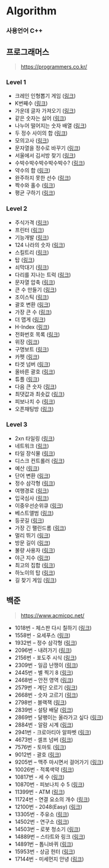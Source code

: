 ﻿# Algorithm
### 사용언어 C++

## 프로그래머스
>https://programmers.co.kr/

### Level 1
* 크레인 인형뽑기 게임 ([링크](https://programmers.co.kr/learn/courses/30/lessons/64061))
* K번째수 ([링크](https://programmers.co.kr/learn/courses/30/lessons/42748))
* 가운데 글자 가져오기 ([링크](https://programmers.co.kr/learn/courses/30/lessons/12903))
* 같은 숫자는 싫어 ([링크](https://programmers.co.kr/learn/courses/30/lessons/12906))
* 나누어 떨어지는 숫자 배열 ([링크](https://programmers.co.kr/learn/courses/30/lessons/12910))
* 두 정수 사이의 합 ([링크](https://programmers.co.kr/learn/courses/30/lessons/12912))
* 모의고사 ([링크](https://programmers.co.kr/learn/courses/30/lessons/42840))
* 문자열을 정수로 바꾸기 ([링크](https://programmers.co.kr/learn/courses/30/lessons/12925))
* 서울에서 김서방 찾기 ([링크](https://programmers.co.kr/learn/courses/30/lessons/12919))
* 수박수박수박수박수박수? ([링크](https://programmers.co.kr/learn/courses/30/lessons/12922))
* 약수의 합 ([링크](https://programmers.co.kr/learn/courses/30/lessons/12928))
* 완주하지 못한 선수 ([링크](https://programmers.co.kr/learn/courses/30/lessons/42576))
* 짝수와 홀수 ([링크](https://programmers.co.kr/learn/courses/30/lessons/12937))
* 평균 구하기 ([링크](https://programmers.co.kr/learn/courses/30/lessons/12944))

### Level 2
* 주식가격 ([링크](https://programmers.co.kr/learn/courses/30/lessons/42584))
* 프린터 ([링크](https://programmers.co.kr/learn/courses/30/lessons/42587))
* 기능개발 ([링크](https://programmers.co.kr/learn/courses/30/lessons/42586))
* 124 나라의 숫자 ([링크](https://programmers.co.kr/learn/courses/30/lessons/12899))
* 스킬트리 ([링크](https://programmers.co.kr/learn/courses/30/lessons/49993))
* 탑 ([링크](https://programmers.co.kr/learn/courses/30/lessons/42588))
* 쇠막대기 ([링크](https://programmers.co.kr/learn/courses/30/lessons/42585))
* 다리를 지나는 트럭 ([링크](https://programmers.co.kr/learn/courses/30/lessons/42583))
* 문자열 압축 ([링크](https://programmers.co.kr/learn/courses/30/lessons/60057))
* 큰 수 만들기 ([링크](https://programmers.co.kr/learn/courses/30/lessons/42883))
* 조이스틱 ([링크](https://programmers.co.kr/learn/courses/30/lessons/42860))
* 괄호 변환 ([링크](https://programmers.co.kr/learn/courses/30/lessons/60058))
* 가장 큰 수 ([링크](https://programmers.co.kr/learn/courses/30/lessons/42746))
* 더 맵게 ([링크](https://programmers.co.kr/learn/courses/30/lessons/42626))
* H-Index ([링크](https://programmers.co.kr/learn/courses/30/lessons/42747))
* 전화번호 목록 ([링크](https://programmers.co.kr/learn/courses/30/lessons/42577))
* 위장 ([링크](https://programmers.co.kr/learn/courses/30/lessons/42578))
* 구명보트 ([링크](https://programmers.co.kr/learn/courses/30/lessons/42885))
* 카펫 ([링크](https://programmers.co.kr/learn/courses/30/lessons/42842))
* 타겟 넘버 ([링크](https://programmers.co.kr/learn/courses/30/lessons/43165))
* 올바른 괄호 ([링크](https://programmers.co.kr/learn/courses/30/lessons/12909))
* 튜플 ([링크](https://programmers.co.kr/learn/courses/30/lessons/64065))
* 다음 큰 숫자 ([링크](https://programmers.co.kr/learn/courses/30/lessons/12911))
* 최댓값과 최솟값 ([링크](https://programmers.co.kr/learn/courses/30/lessons/12939))
* 피보나치 수 ([링크](https://programmers.co.kr/learn/courses/30/lessons/12945))
* 오픈채팅방 ([링크](https://programmers.co.kr/learn/courses/30/lessons/42888))

### Level 3
* 2xn 타일링 ([링크](https://programmers.co.kr/learn/courses/30/lessons/12900))
* 네트워크 ([링크](https://programmers.co.kr/learn/courses/30/lessons/43162))
* 타일 장식물 ([링크](https://programmers.co.kr/learn/courses/30/lessons/43104))
* 디스크 컨트롤러 ([링크](https://programmers.co.kr/learn/courses/30/lessons/42627))
* 예산 ([링크](https://programmers.co.kr/learn/courses/30/lessons/43237))
* 단어 변환 ([링크](https://programmers.co.kr/learn/courses/30/lessons/43163))
* 정수 삼각형 ([링크](https://programmers.co.kr/learn/courses/30/lessons/43105))
* 여행경로 ([링크](https://programmers.co.kr/learn/courses/30/lessons/43164))
* 입국심사 ([링크](https://programmers.co.kr/learn/courses/30/lessons/43238))
* 이중우선순위큐 ([링크](https://programmers.co.kr/learn/courses/30/lessons/42628))
* 베스트앨범 ([링크](https://programmers.co.kr/learn/courses/30/lessons/42579))
* 등굣길 ([링크](https://programmers.co.kr/learn/courses/30/lessons/42898))
* 가장 긴 팰린드롬 ([링크](https://programmers.co.kr/learn/courses/30/lessons/12904))
* 멀리 뛰기 ([링크](https://programmers.co.kr/learn/courses/30/lessons/12914))
* 방문 길이 ([링크](https://programmers.co.kr/learn/courses/30/lessons/49994))
* 불량 사용자 ([링크](https://programmers.co.kr/learn/courses/30/lessons/64064))
* 야근 지수 ([링크](https://programmers.co.kr/learn/courses/30/lessons/12927))
* 최고의 집합 ([링크](https://programmers.co.kr/learn/courses/30/lessons/12938))
* 하노이의 탑 ([링크](https://programmers.co.kr/learn/courses/30/lessons/12946))
* 길 찾기 게임 ([링크](https://programmers.co.kr/learn/courses/30/lessons/42892))

## 백준
>https://www.acmicpc.net/

* 1018번 - 체스판 다시 칠하기 ([링크](https://www.acmicpc.net/problem/1018))
* 1558번 - 요세푸스 ([링크](https://www.acmicpc.net/problem/1558))
* 1932번 – 정수 삼각형 ([링크](https://www.acmicpc.net/problem/1932))
* 2096번 - 내려가기 ([링크](https://www.acmicpc.net/problem/2096))
* 2156번 - 포도주 시식 ([링크](https://www.acmicpc.net/problem/2156))
* 2309번 - 일곱 난쟁이 ([링크](https://www.acmicpc.net/problem/2309))
* 2445번 - 별 찍기 8 ([링크](https://www.acmicpc.net/problem/2445))
* 2468번 – 안전 영역 ([링크](https://www.acmicpc.net/problem/2468))
* 2579번 - 계단 오르기 ([링크](https://www.acmicpc.net/problem/2579))
* 2668번 - 숫자 고르기 ([링크](https://www.acmicpc.net/problem/2668))
* 2798번 - 블랙잭 ([링크](https://www.acmicpc.net/problem/2798))
* 2839번 - 설탕 배달 ([링크](https://www.acmicpc.net/problem/2839))
* 2869번 - 달팽이는 올라가고 싶다 ([링크](https://www.acmicpc.net/problem/2869))
* 2884번 - 알람 시계 ([링크](https://www.acmicpc.net/problem/2884))
* 2941번 - 크로아티아 알파벳 ([링크](https://www.acmicpc.net/problem/2941))
* 4673번 - 셀프 넘버 ([링크](https://www.acmicpc.net/problem/4673))
* 7576번 - 토마토 ([링크](https://www.acmicpc.net/problem/7576))
* 9012번 - 괄호 ([링크](https://www.acmicpc.net/problem/9012))
* 9205번 – 맥주 마시면서 걸어가기 ([링크](https://www.acmicpc.net/problem/9205))
* 10026번 - 적록색약 ([링크](https://www.acmicpc.net/problem/10026))
* 10817번 - 세 수 ([링크](https://www.acmicpc.net/problem/10817))
* 10870번 - 피보나치 수 5 ([링크](https://www.acmicpc.net/problem/10870))
* 11399번 - ATM ([링크](https://www.acmicpc.net/problem/11399))
* 11724번 - 연결 요소의 개수 ([링크](https://www.acmicpc.net/problem/11724))
* 12100번 - 2048(Easy) ([링크](https://www.acmicpc.net/problem/12100))
* 13305번 - 주유소 ([링크](https://www.acmicpc.net/problem/13305))
* 14502번 - 연구소 ([링크](https://www.acmicpc.net/problem/14502))
* 14503번 – 로봇 청소기 ([링크](https://www.acmicpc.net/problem/14503))
* 14889번 – 스타트와 링크 ([링크](https://www.acmicpc.net/problem/14889))
* 14891번 – 톱니바퀴 ([링크](https://www.acmicpc.net/problem/14891))
* 15953번 - 상금 헌터 ([링크](https://www.acmicpc.net/problem/15953))
* 17144번 - 미세먼지 안녕 ([링크](https://www.acmicpc.net/problem/17144))
